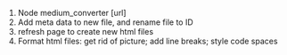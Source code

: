 1. Node medium_converter [url]
2. Add meta data to new file, and rename file to ID
3. refresh page to create new html files
4. Format html files: 
   get rid of picture; add line breaks; style code spaces